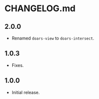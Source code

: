 # CHANGELOG.md

## 2.0.0

- Renamed `doars-view` to `doars-intersect`.

## 1.0.3

- Fixes.

## 1.0.0

- Initial release.
